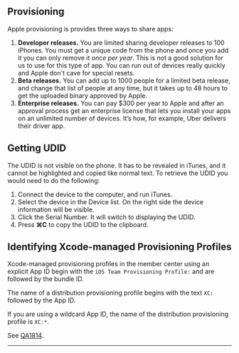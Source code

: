 ## Provisioning

Apple provisioning is provides three ways to share apps:

1. **Developer releases.** You are limited sharing developer releases to 100 iPhones.  You must get a unique code from the phone and once you add it you can only remove it _once per year_.  This is not a good solution for us to use for this type of app.  You can run out of devices really quickly and Apple don't cave for special resets.
2. **Beta releases.**  You can add up to 1000 people for a limited beta release, and change that list of people at any time, but it takes up to 48 hours to get the uploaded binary approved by Apple.
3. **Enterprise releases.**  You can pay $300 per year to Apple and after an approval process get an enterprise license that lets you install your apps on an unlimited number of devices.  It’s how, for example, Uber delivers their driver app.

## Getting UDID

The UDID is not visible on the phone. It has to be revealed in iTunes, and it cannot be highlighted and copied like normal text. To retrieve the UDID you would need to do the following:

1. Connect the device to the computer, and run iTunes. 
2. Select the device in the Device list. On the right side the device information will be visible.
3. Click the Serial Number. It will switch to displaying the UDID. 
4. Press **&#8984;C** to copy the UDID to the clipboard.

## Identifying Xcode-managed Provisioning Profiles

Xcode-managed provisioning profiles in the member center using an explicit App ID begin with the `iOS Team Provisioning Profile:` and are followed by the bundle ID. 

The name of a distribution provisioning profile begins with the text `XC:` followed by the App ID. 

If you are using a wildcard App ID, the name of the distribution provisioning profile is `XC:*`.

See [QA1814].

---

[QA1814]: https://developer.apple.com/library/content/qa/qa1814/_index.html
